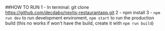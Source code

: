 ##HOW TO RUN
1 - In terminal: git clone https://github.com/decdabo/nextjs-restaurantapp.git
2 - npm install 
3 - `npm run dev` to run development enviroment, `npm start` to run the production build (this no works if won't have the build, create it with `npm run build`)

